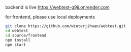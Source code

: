 backend is live
https://webtest-g9ji.onrender.com

for frontend, please use local deployments

```bash
git clone https://github.com/winterjihwan/webtest.git
cd webtest
cd source/frontend
npm install
npm start
```
